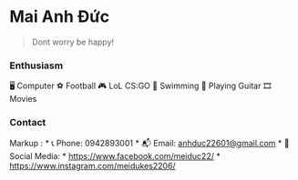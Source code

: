 # Mai Anh Đức
>Dont worry be happy!

### Enthusiasm
🖥️ Computer ⚽ Football
🎮 LoL CS:GO :diving_mask: Swimming
:guitar: Playing Guitar :film_strip: Movies

### Contact
 Markup : * :telephone_receiver: Phone: 0942893001
          * :mailbox_with_mail: Email: anhduc22601@gmail.com
          * :iphone: Social Media: 
            * https://www.facebook.com/meiduc22/
            * https://www.instagram.com/meidukes2206/


 
